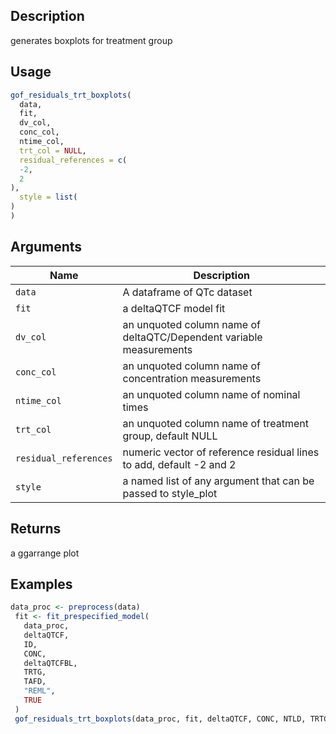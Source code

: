 ## Description

generates boxplots for treatment group

## Usage

```r
gof_residuals_trt_boxplots(
  data,
  fit,
  dv_col,
  conc_col,
  ntime_col,
  trt_col = NULL,
  residual_references = c(
  -2,
  2
),
  style = list(
)
)
```

## Arguments

| Name | Description |
|------|-------------|
| `data` | A dataframe of QTc dataset |
| `fit` | a deltaQTCF model fit |
| `dv_col` | an unquoted column name of deltaQTC/Dependent variable measurements |
| `conc_col` | an unquoted column name of concentration measurements |
| `ntime_col` | an unquoted column name of nominal times |
| `trt_col` | an unquoted column name of treatment group, default NULL |
| `residual_references` | numeric vector of reference residual lines to add, default -2 and 2 |
| `style` | a named list of any argument that can be passed to style_plot |

## Returns

a ggarrange plot

## Examples

```r
data_proc <- preprocess(data)
 fit <- fit_prespecified_model(
   data_proc,
   deltaQTCF,
   ID,
   CONC,
   deltaQTCFBL,
   TRTG,
   TAFD,
   "REML",
   TRUE
 )
 gof_residuals_trt_boxplots(data_proc, fit, deltaQTCF, CONC, NTLD, TRTG)
```


